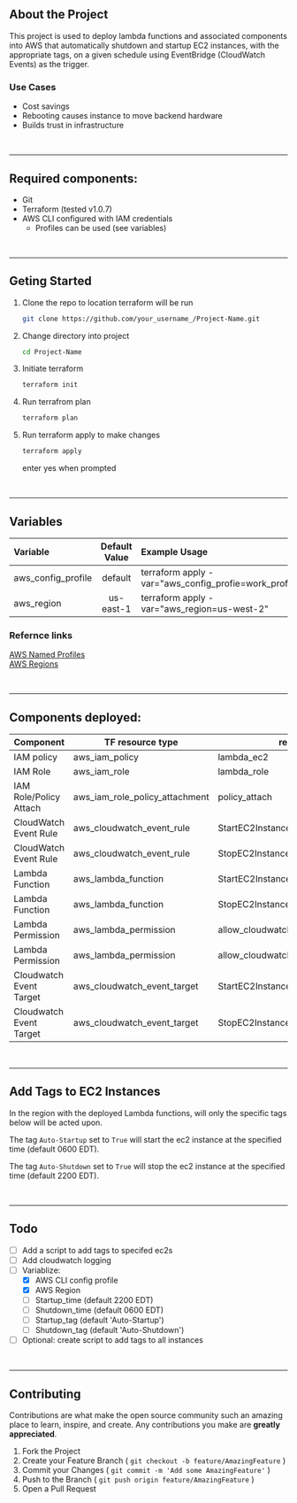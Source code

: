 
<!-- TABLE OF CONTENTS -->

## About the Project
This project is used to deploy lambda functions and associated components into AWS that automatically shutdown and startup EC2 instances, with the appropriate tags, on a given schedule using EventBridge (CloudWatch Events) as the trigger.

### Use Cases
- Cost savings
- Rebooting causes instance to move backend hardware
- Builds trust in infrastructure

</br>

---
## Required components:
- Git
- Terraform (tested v1.0.7)
- AWS CLI configured with IAM credentials
  - Profiles can be used (see variables)

</br>  

---
## Geting Started

1. Clone the repo to location terraform will be run
   ```sh
   git clone https://github.com/your_username_/Project-Name.git
   ```

1. Change directory into project
   ```sh
   cd Project-Name
   ```

2. Initiate terraform 
   ```sh
   terraform init
   ```

3. Run terrafrom plan
   ```sh
   terraform plan
   ```

4. Run terraform apply to make changes
   ```sh
   terraform apply
   ``` 
   enter yes when prompted

</br>

---
## Variables

| Variable            | Default Value   | Example Usage                                         |
| :---                | :---:           | :---                                                  |
| aws_config_profile  | default         | terraform apply -var="aws_config_profie=work_profile" |
| aws_region          | us-east-1       | terraform apply -var="aws_region=us-west-2"           |

### Refernce links
[AWS Named Profiles](https://docs.aws.amazon.com/cli/latest/userguide/cli-configure-profiles.html)  
[AWS Regions](https://docs.aws.amazon.com/AmazonRDS/latest/UserGuide/Concepts.RegionsAndAvailabilityZones.html#Concepts.RegionsAndAvailabilityZones.Regions)


</br>

---
## Components deployed:
| Component | TF resource type| resource name |
|---|---|---|
| IAM policy | aws_iam_policy  | lambda_ec2  |
| IAM Role   | aws_iam_role    | lambda_role |
| IAM Role/Policy Attach| aws_iam_role_policy_attachment | policy_attach |
| CloudWatch Event Rule  | aws_cloudwatch_event_rule | StartEC2Instances_event_rule  |
| CloudWatch Event Rule  | aws_cloudwatch_event_rule | StopEC2Instances_event_rule  |
| Lambda Function | aws_lambda_function | StartEC2Instances  |
| Lambda Function | aws_lambda_function | StopEC2Instances  |
| Lambda Permission | aws_lambda_permission | allow_cloudwatch_to_call_StartEC2Instances  |
| Lambda Permission | aws_lambda_permission | allow_cloudwatch_to_call_StopEC2Instances  |
| Cloudwatch Event Target | aws_cloudwatch_event_target | StartEC2Instances_trigger  |
| Cloudwatch Event Target | aws_cloudwatch_event_target | StopEC2Instances_trigger  |

</br>

---
## Add Tags to EC2 Instances

In the region with the deployed Lambda functions, will only the specific tags below will be acted upon.

The tag `Auto-Startup` set to `True`  will start the ec2 instance at the specified time (default 0600 EDT).

The tag `Auto-Shutdown` set to `True`  will stop the ec2 instance at the specified time (default 2200 EDT).

</br>

---
## Todo
- [ ] Add a script to add tags to specifed ec2s
- [ ] Add cloudwatch logging
- [ ] Variablize:
  - [X] AWS CLI config profile
  - [X] AWS Region
  - [ ] Startup_time (default 2200 EDT)
  - [ ] Shutdown_time (default 0600 EDT)
  - [ ] Startup_tag (default 'Auto-Startup')
  - [ ] Shutdown_tag (default 'Auto-Shutdown')
- [ ] Optional: create script to add tags to all instances

</br>

---
## Contributing

Contributions are what make the open source community such an amazing place to learn, inspire, and create. Any contributions you make are **greatly appreciated**.

1. Fork the Project
2. Create your Feature Branch ( `git checkout -b feature/AmazingFeature` )
3. Commit your Changes ( `git commit -m 'Add some AmazingFeature'` )
4. Push to the Branch ( `git push origin feature/AmazingFeature` )
5. Open a Pull Request